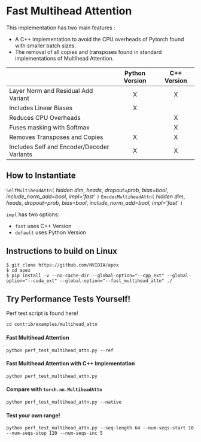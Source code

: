 # Fast Multihead Attention 

This implementation has two main features :
* A C++ implementation to avoid the CPU overheads of Pytorch found with smaller batch sizes.
* The removal of all copies and transposes found in standard implementations of Multihead Attention.

|                                            | Python Version | C++ Version |
| :----------------------------------------- | :------------: | :---------: |
| Layer Norm and Residual Add Variant        | X              | X           |
| Includes Linear Biases                     | X              |             |
| Reduces CPU Overheads                      |                | X           |
| Fuses masking with Softmax                 |                | X           |
| Removes Transposes and Copies              | X              | X           |
| Includes Self and Encoder/Decoder Variants | X              | X           |

## How to Instantiate

`SelfMultiheadAttn(` _hidden dim_, _heads_, _dropout=prob_, _bias=bool_, _include_norm_add=bool_, _impl='fast'_ `)`
`EncdecMultiheadAttn(` _hidden dim_, _heads_, _dropout=prob_, _bias=bool_, _include_norm_add=bool_, _impl='fast'_ `)`

 `impl` has two options:
 * `fast` uses C++ Version
 * `default` uses Python Version

## Instructions to build on Linux

```
$ git clone https://github.com/NVIDIA/apex
$ cd apex
$ pip install -v --no-cache-dir --global-option="--cpp_ext" --global-option="--cuda_ext" --global-option="--fast_multihead_attn" ./
```
## Try Performance Tests Yourself!
Perf test script is found here!
```
cd contrib/examples/multihead_attn
```
#### Fast Multihead Attention
```
python perf_test_multihead_attn.py --ref
```
#### Fast Multihead Attention with C++ Implementation
```
python perf_test_multihead_attn.py
```
#### Compare with `torch.nn.MultiheadAttn`
```
python perf_test_multihead_attn.py --native
```
#### Test your own range!
```
python perf_test_multihead_attn.py --seq-length 64 --num-seqs-start 10 --num-seqs-stop 120 --num-seqs-inc 5
```
